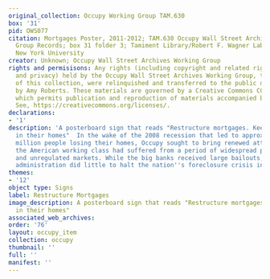 ```yaml
---
original_collection: Occupy Working Group TAM.630
box: '31'
pid: OWS077
citation: Mortgages Poster, 2011-2012; TAM.630 Occupy Wall Street Archives Working
  Group Records; box 31 folder 3; Tamiment Library/Robert F. Wagner Labor Archives,
  New York University
creator: Unknown; Occupy Wall Street Archives Working Group
rights and permisisons: Any rights (including copyright and related rights to publicity
  and privacy) held by the Occupy Wall Street Archives Working Group, the creator
  of this collection, were relinquished and transferred to the public domain in 2013
  by Amy Roberts. These materials are governed by a Creative Commons CC0 license,
  which permits publication and reproduction of materials accompanied by full attribution.
  See, https://creativecommons.org/licenses/.
declarations:
- '1'
description: 'A posterboard sign that reads "Restructure mortgages. Keep Americans
  in their homes"  In the wake of the 2008 recession that led to approximately 10
  million people losing their homes, Occupy sought to bring renewed attention to how
  the American working class had suffered from a period of widespread predatory lending
  and unregulated markets. While the big banks received large bailouts, the Obama
  administration did little to halt the nation''s foreclosure crisis in 2009. '
themes:
- '12'
object type: Signs
label: Restructure Mortgages
image_description: A posterboard sign that reads "Restructure mortgages. Keep Americans
  in their homes"
associated_web_archives:
order: '76'
layout: occupy_item
collection: occupy
thumbnail: ''
full: ''
manifest: ''
---
```

